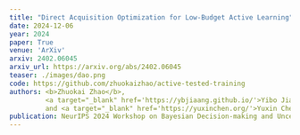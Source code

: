 ```yaml
---
title: "Direct Acquisition Optimization for Low-Budget Active Learning"
date: 2024-12-06
year: 2024
paper: True
venue: 'ArXiv'
arxiv: 2402.06045
arxiv_url: https://arxiv.org/abs/2402.06045
teaser: ./images/dao.png
code: https://github.com/zhuokaizhao/active-tested-training
authors: <b>Zhuokai Zhao</b>,
         <a target="_blank" href='https://ybjiaang.github.io/'>Yibo Jiang</a>,
         and <a target="_blank" href='https://yuxinchen.org/'>Yuxin Chen</a>
publication: NeurIPS 2024 Workshop on Bayesian Decision-making and Uncertainty <font color="red">(Spotlight Talk)</font>
---
```

